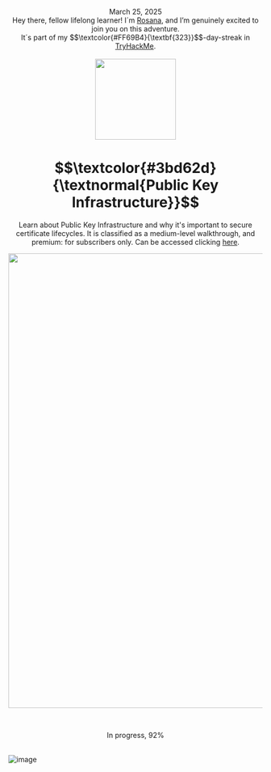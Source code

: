 <p align="center">March 25, 2025<br>
Hey there, fellow lifelong learner! I´m <a href="https://www.linkedin.com/in/rosanafssantos/">Rosana</a>, and I’m genuinely excited to join you on this adventure.<br>
It´s part of my $$\textcolor{#FF69B4}{\textbf{323}}$$-day-streak in  <a href="https://tryhackme.com">TryHackMe</a>.<br><br>
  <img width="160px" src="https://github.com/user-attachments/assets/92e7b8ef-d2e8-4b40-bad6-332f2301d32f"></p>

<h1 align="center">
  $$\textcolor{#3bd62d}{\textnormal{Public Key Infrastructure}}$$
</h1>
<p align="center">Learn about Public Key Infrastructure and why it's important to secure certificate lifecycles.  It is classified as a medium-level walkthrough, and premium: for subscribers only. Can be accessed clicking <a href="https://tryhackme.com/room/publickeyinfrastructure">here</a>.</p>
                                                              
<p align="center"> <img width="900px" src="https://github.com/user-attachments/assets/db5d7c71-ea07-4e66-8de6-e9644af375bb5"> </p>

<br>

<p align="center">In progress, 92%<br>

<br>

![image](https://github.com/user-attachments/assets/84a76373-1ede-450e-8547-8e319bd3828d)

